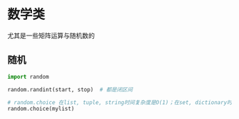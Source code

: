 # 数学类

尤其是一些矩阵运算与随机数的


## 随机

```python
import random

random.randint(start, stop)  # 都是闭区间

# random.choice 在list, tuple, string时间复杂度是O(1)；在set, dictionary时间复杂度是O(n), 集合和字典是无序、没有索引, 需要遍历来随机选择
random.choice(mylist)
```

